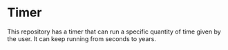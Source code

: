 # Timer
This repository has a timer that can run a specific quantity of time given by the user. It can keep running from seconds to years.
